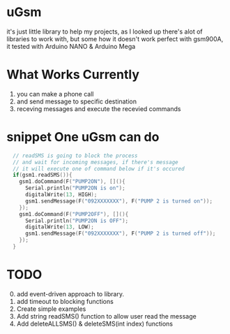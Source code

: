 # uGsm
it's just little library to help my projects, as I looked up there's alot of libraries to work with, but some how it doesn't work perfect 
with gsm900A, it tested with Arduino NANO & Arduino Mega

# What Works Currently 
1. you can make a phone call
2. and send message to specific destination
3. receving messages and execute the recevied commands

# snippet One uGsm can do
```c++
  // readSMS is going to block the process 
  // and wait for incoming messages, if there's message
  // it will execute one of command below if it's occured
  if(gsm1.readSMS()){
    gsm1.doCommand(F("PUMP2ON"), [](){
      Serial.println("PUMP2ON is on");
      digitalWrite(13, HIGH);
      gsm1.sendMessage(F("092XXXXXXX"), F("PUMP 2 is turned on"));
    });
    gsm1.doCommand(F("PUMP2OFF"), [](){
      Serial.println("PUMP2ON is OFF");
      digitalWrite(13, LOW);
      gsm1.sendMessage(F("092XXXXXXX"), F("PUMP 2 is turned off"));
    });
  }
```

# TODO
0. add event-driven approach to library.
1. add timeout to blocking functions 
2. Create simple examples
3. Add string readSMS() function to allow user read the message
4. Add deleteALLSMS() & deleteSMS(int index) functions